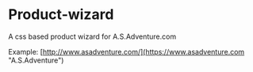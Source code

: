 Product-wizard
==============

A css based product wizard for A.S.Adventure.com

Example: [http://www.asadventure.com/](https://www.asadventure.com "A.S.Adventure")

